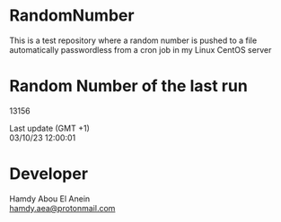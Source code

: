 # RandomNumber    
This is a test repository where a random number is pushed to a file automatically passwordless from a cron job in my Linux CentOS server    
# Random Number of the last run   
13156
      
Last update (GMT +1)    
03/10/23 12:00:01
# Developer    
Hamdy Abou El Anein   
hamdy.aea@protonmail.com
